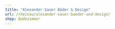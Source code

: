 ```yaml
---
title: "Alexander Sauer Bäder & Design"
url: /rheinau/alexander-sauer-baeder-und-design/
shop: Badezimmer
---
```

